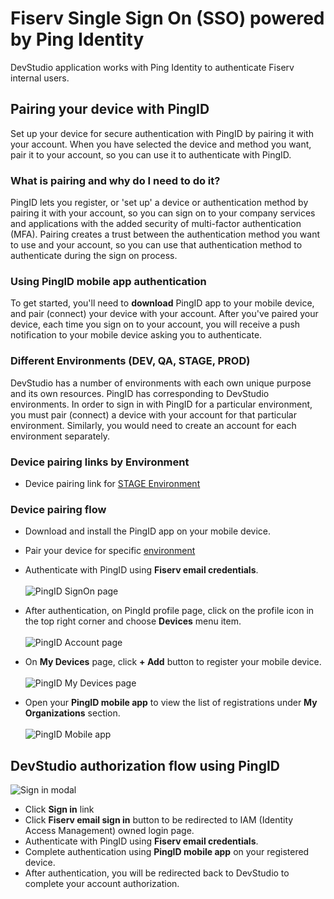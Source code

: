# Fiserv Single Sign On (SSO) powered by Ping Identity

DevStudio application works with Ping Identity to authenticate Fiserv internal users.

## Pairing your device with PingID

Set up your device for secure authentication with PingID by pairing it with your account. When you have selected the device and method you want, pair it to your account, so you can use it to authenticate with PingID.

### What is pairing and why do I need to do it?

PingID lets you register, or 'set up' a device or authentication method by pairing it with your account, so you can sign on to your company services and applications with the added security of multi-factor authentication (MFA). 
Pairing creates a trust between the authentication method you want to use and your account, so you can use that authentication method to authenticate during the sign on process.

### Using PingID mobile app authentication

To get started, you'll need to **download** PingID app to your mobile device, and pair (connect) your device with your account. After you've paired your device, each time you sign on to your account, you will receive a push notification to your mobile device asking you to authenticate.

### Different Environments (DEV, QA, STAGE, PROD)

DevStudio has a number of environments with each own unique purpose and its own resources. PingID has corresponding to DevStudio environments. In order to sign in with PingID for a particular environment, you must pair (connect) a device with your account for that particular environment. Similarly, you would need to create an account for each environment separately.

### Device pairing links by Environment

- Device pairing link for [STAGE Environment](https://desktop.pingone.com/fiservcat)

### Device pairing flow

- Download and install the PingID app on your mobile device.
- Pair your device for specific [environment](https://desktop.pingone.com/fiservdev)
- Authenticate with PingID using **Fiserv email credentials**.<br><br>
![PingID SignOn page](../assets/images/sso/ping-signon.png)

- After authentication, on PingId profile page, click on the profile icon in the top right corner and choose **Devices** menu item.<br><br>
![PingID Account page](../assets/images/sso/ping-profile.png)

- On **My Devices** page, click **+ Add** button to register your mobile device.<br><br>
![PingID My Devices page](../assets/images/sso/ping-add-devices.png)

- Open your **PingID mobile app** to view the list of registrations under **My Organizations** section.<br><br>
![PingID Mobile app](../assets/images/sso/ping-mobile.png)


## DevStudio authorization flow using PingID

![Sign in modal](../assets/images/sso/sso-signin-modal.png)

- Click **Sign in** link
- Click **Fiserv email sign in** button to be redirected to IAM (Identity Access Management) owned login page.
- Authenticate with PingID using **Fiserv email credentials**.
- Complete authentication using **PingID mobile app** on your registered device.<br>
- After authentication, you will be redirected back to DevStudio to complete your account authorization.

